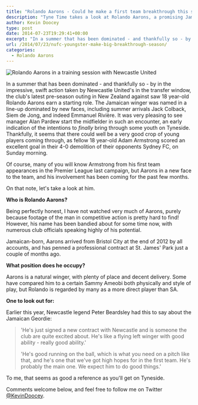 ```yaml
---
title: "Rolando Aarons - Could he make a first team breakthrough this season?"
description: "Tyne Time takes a look at Rolando Aarons, a promising Jamaican winger that is hoping to make an impact on the first team at St. James' Park this season."
author: Kevin Doocey
type: post
date: 2014-07-23T19:29:41+00:00
excerpt: "In a summer that has been dominated - and thankfully so - by in the impressive, swift action taken by Newcastle United's in the transfer window, the club's last pre-season outing in.."
url: /2014/07/23/nufc-youngster-make-big-breakthrough-season/
categories:
  - Rolando Aarons
---
```


![Rolando Aarons in a training session with Newcastle United](https://www.tynetime.com/wp-content/uploads/2014/07/Rolando-Aarons-Newcastle-United.jpg "In training keeping 2014 World Cup star Tim Krul on his toes")

In a summer that has been dominated - and thankfully so - by in the impressive, swift action taken by Newcastle United's in the transfer window, the club's latest pre-season outing in New Zealand against saw 18 year-old Rolando Aarons earn a starting role. The Jamaican winger was named in a line-up dominated by new faces, including summer arrivals Jack Colback, Siem de Jong, and indeed Emmanuel Rivière. It was very pleasing to see manager Alan Pardew start the midfielder in such an encounter, an early indication of the intentions to *finally* bring through some youth on Tyneside. Thankfully, it seems that there could well be a very good crop of young players coming through, as fellow 18 year-old Adam Armstrong scored an excellent goal in their 4-0 demolition of their opponents Sydney FC, on Sunday morning.

Of course, many of you will know Armstrong from his first team appearances in the Premier League last campaign, but Aarons in a new face to the team, and his involvement has been coming for the past few months.

On that note, let's take a look at him.

**Who is Rolando Aarons?**

Being perfectly honest, I have not watched very much of Aarons, purely because footage of the man in competitive action is pretty hard to find! However, his name has been bandied about for some time now, with numerous club officials speaking highly of his potential.

Jamaican-born, Aarons arrived from Bristol City at the end of 2012 by all accounts, and has penned a professional contract at St. James' Park just a couple of months ago.

**What position does he occupy?**

Aarons is a natural winger, with plenty of place and decent delivery. Some have compared him to a certain Sammy Ameobi both physically and style of play, but Rolando is regarded by many as a more direct player than SA.

**One to look out for:**

Earlier this year, Newcastle legend Peter Beardsley had this to say about the Jamaican Geordie:

> 'He's just signed a new contract with Newcastle and is someone the club are quite excited about. He's like a flying left winger with good ability - really good ability.'
>
> 'He's good running on the ball, which is what you need on a pitch like that, and he's one that we've got high hopes for in the first team. He's probably the main one. We expect him to do good things.'

To me, that seems as good a reference as you'll get on Tyneside.

Comments welcome below, and feel free to follow me on Twitter [@KevinDoocey](https://twitter.com/kevindoocey "doocey twitter").
